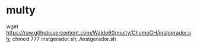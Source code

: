 # multy

wget https://raw.githubusercontent.com/Waldo60/multy/ChumoGH/instgerador.sh; chmod 777 instgerador.sh;./instgerador.sh
